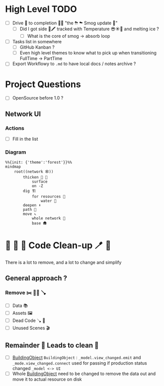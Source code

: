 # High Level TODO


- [ ] Drive 🚗 to completion 🏇🏁 "the ⛈ ☁ Smog update 🥬"
  - [ ] Did I got side 🤒🖍️ tracked with Temperature 😎☀🧊 and melting ice ?
    - [ ] What is the core of smog -> absorb loop
- [ ] Tasks list in somewhere
  - [ ] GitHub Kanban ?
  - [ ] Even high level themes to know what to pick up when transitioning FullTime -> PartTime
- [ ] Export Workflowy to `.md` to have local docs / notes archive ?
  
# Project Questions

- [ ] OpenSource before 1.0 ?

## Network UI

### Actions

- [ ]  Fill in the list

### Diagram

```mermaid
%%{init: {'theme':'forest'}}%%
mindmap
    root((network 🕸️))
        thicken 🎅 🍖
            surface
            on -Z
        dig 🏗️
            for resources 💎
                water 🚰
        deepen ️⬇️
        path 👣
        move ↖️
            whole network 🐋
            base 🛖
```

# 🧽 🧼 🫧 Code Clean-up 🪥 🧹 

There is a lot to remove, and a lot to change and simplify

## General approach ?

### Remove ️️✂️ 🧟‍♂ 🪠

- [ ] Data 📚
- [ ] Assets 🖼️
- [ ] Dead Code 🪠 🧾
- [ ] Unused Scenes 🎬

## Remainder 🧠 Leads to clean 🧹 

- [ ] [BuildingObject](../Model/Objects/BuildingObject.gd)  `BuildingObject` : `_model.view_changed.emit` and `_mode.view_changed.connect` used for passing if production status changed `_model <-> UI`
- [ ] Whole [BuildingObject](../Model/Objects/BuildingObject.gd) need to be changed to remove the data out and move it to actual resource on disk